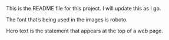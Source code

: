This is the README file for this project. I will update this as I go.

The font that’s being used in the images is roboto.

Hero text is the statement that appears at the top of a web page.